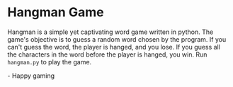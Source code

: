 # Hangman Game

Hangman is a simple yet captivating word game written in python. The game's objective is to guess a random word chosen by the program. If you can't guess the word, the player is hanged, and you lose. If you guess all the characters in the word before the player is hanged, you win. Run ```hangman.py``` to play the game.

\- Happy gaming
